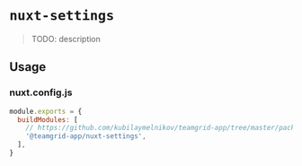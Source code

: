 # `nuxt-settings`

> TODO: description

## Usage

### nuxt.config.js

```js
module.exports = {
  buildModules: [
    // https://github.com/kubilaymelnikov/teamgrid-app/tree/master/packages/nuxt-settings#readme
    '@teamgrid-app/nuxt-settings',
  ],
}
```
